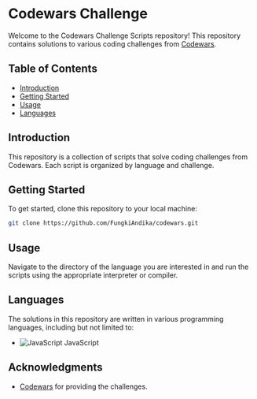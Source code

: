 # Codewars Challenge

Welcome to the Codewars Challenge Scripts repository! This repository contains solutions to various coding challenges from [Codewars](https://www.codewars.com/).

## Table of Contents

- [Introduction](#introduction)
- [Getting Started](#getting-started)
- [Usage](#usage)
- [Languages](#languages)

## Introduction

This repository is a collection of scripts that solve coding challenges from Codewars. Each script is organized by language and challenge.

## Getting Started

To get started, clone this repository to your local machine:

```bash
git clone https://github.com/FungkiAndika/codewars.git
```

## Usage

Navigate to the directory of the language you are interested in and run the scripts using the appropriate interpreter or compiler.

## Languages

The solutions in this repository are written in various programming languages, including but not limited to:

- ![JavaScript](https://img.icons8.com/color/48/000000/javascript.png) JavaScript

## Acknowledgments

- [Codewars](https://www.codewars.com/) for providing the challenges.


